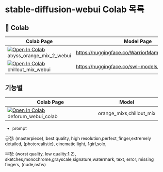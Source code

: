 # stable-diffusion-webui Colab 목록

## 🦒 Colab

| Colab Page                                                                                                                                                                                                         | Model Page                                       |
| ------------------------------------------------------------------------------------------------------------------------------------------------------------------------------------------------------------------ | ------------------------------------------------ |
| [![Open In Colab](https://colab.research.google.com/assets/colab-badge.svg)](https://colab.research.google.com/github/ninjaneural/webui/blob/master/abyss_orange_mix_2_webui_colab.ipynb) abyss_orange_mix_2_webui | https://huggingface.co/WarriorMama777/OrangeMixs |
| [![Open In Colab](https://colab.research.google.com/assets/colab-badge.svg)](https://colab.research.google.com/github/ninjaneural/webui/blob/master/chillout_mix_webui_colab.ipynb) chillout_mix_webui             | https://huggingface.co/swl-models/chilloutmix-ni |

## 기능별

| Colab Page                                                                                                                                                                                         | Model                                       |
| -------------------------------------------------------------------------------------------------------------------------------------------------------------------------------------------------- | ------------------------------------------------ |
| [![Open In Colab](https://colab.research.google.com/assets/colab-badge.svg)](https://colab.research.google.com/github/ninjaneural/webui/blob/master/deforum_webui_colab.ipynb) deforum_webui_colab | orange_mixs,chillout_mix |

- prompt

긍정:
(masterpiece), best quality, high resolution,perfect_finger,extremely detailed, (photorealistic),
cinematic light,
1girl,solo,

부정:
(worst quality, low quality:1.2),
sketches,monochrome,grayscale,signature,watermark,
text, error, missing fingers,
(nude,nsfw)
